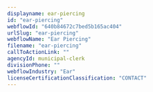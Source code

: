 ```yaml
---
displayname: ear-piercing
id: "ear-piercing"
webflowId: "640b84672c7bed5b165ac404"
urlSlug: "ear-piercing"
webflowName: "Ear Piercing"
filename: "ear-piercing"
callToActionLink: ""
agencyId: municipal-clerk
divisionPhone: ""
webflowIndustry: "Ear"
licenseCertificationClassification: "CONTACT"
---
```

